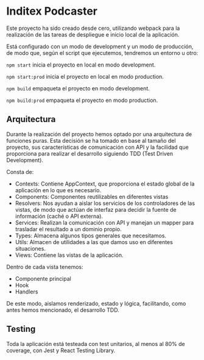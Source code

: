 # Inditex Podcaster

Este proyecto ha sido creado desde cero, utilizando webpack para la realización de las tareas de despliegue e inicio local de la aplicación.

Está configurado con un modo de development y un modo de producción, de modo que, según el script que ejecutemos, tendremos un entorno u otro:

`npm start` inicia el proyecto en local en modo development.

`npm start:prod` inicia el proyecto en local en modo production.

`npm build` empaqueta el proyecto en modo development.

`npm build:prod` empaqueta el proyecto en modo production.

## Arquitectura

Durante la realización del proyecto hemos optado por una arquitectura de funciones puras. Esta decisión se ha tomado en base al tamaño del proyecto, sus características de comunicación con API y la facilidad que proporciona para realizar el desarrollo siguiendo TDD (Test Driven Development).

Consta de:
- Contexts: Contiene AppContext, que proporciona el estado global de la aplicación en lo que es necesario.
- Components: Componentes reutilizables en diferentes vistas
- Resolvers: Nos ayudan a aislar los servicios de los controladores de las vistas, de modo que actúan de interfaz para decidir la fuente de información (caché o API externa).
- Services: Realizan la comunicación con API y manejan un mapper para trasladar el resultado a un dominio propio.
- Types: Almacena algunos tipos generales que necesitamos.
- Utils: Almacen de utilidades a las que damos uso en diferentes situaciones.
- Views: Contiene las vistas de la aplicación.

Dentro de cada vista tenemos:
- Componente principal
- Hook
- Handlers

De este modo, aislamos renderizado, estado y lógica, facilitando, como antes hemos mencionado, el desarrollo TDD.

## Testing

Toda la aplicación está testeada con test unitarios, al menos al 80% de coverage, con Jest y React Testing Library.